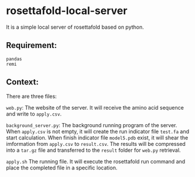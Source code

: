 # rosettafold-local-server

It is a simple local server of rosettafold based on python.

## Requirement:

```
pandas
remi
```

## Context:

There are three files:

`web.py`: The website of the server. It will receive the amino acid sequence and write to `apply.csv`.

`background_server.py`: The background running program of the server.  When `apply.csv` is not empty, it will create the run indicator file `test.fa` and start calculation. When finish indicator file `model5.pdb` exist, it will shear the imformation from `apply.csv` to `result.csv`. The results will be  compressed into a `tar.gz` file and transferred to the `result` folder for `web.py` retrieval.

`apply.sh` The running file. It will execute the rosettafold run command and place the completed file in a specific location.
